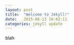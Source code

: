 ```yaml
---
layout: post
title:  "Welcome to Jekyll!"
date:   2015-06-13 18:02:11
categories: jekyll update
---
```


blah